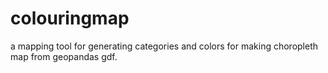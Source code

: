 # colouringmap
a mapping tool for generating categories and colors for making choropleth map from geopandas gdf.
